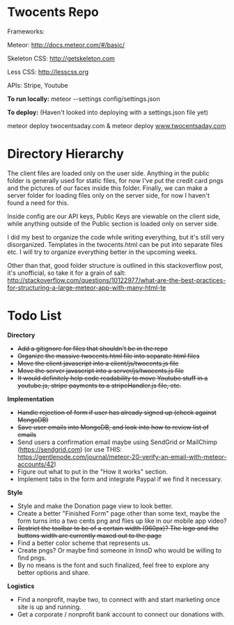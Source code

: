 Twocents Repo
========
Frameworks: 

Meteor: http://docs.meteor.com/#/basic/

Skeleton CSS: http://getskeleton.com

Less CSS: http://lesscss.org

APIs: Stripe, Youtube

**To run locally:**
meteor --settings config/settings.json

**To deploy:** (Haven't looked into deploying with a settings.json file yet)

meteor deploy twocentsaday.com & meteor deploy www.twocentsaday.com

Directory Hierarchy
========
The client files are loaded only on the user side. Anything in the public folder is generally used for static files, for now I've put the credit card pngs and the pictures of our faces inside this folder. Finally, we can make a server folder for loading files only on the server side, for now I haven't found a need for this.

Inside config are our API keys, Public Keys are viewable on the client side, while anything outside of the Public section is loaded only on server side.

I did my best to organize the code while writing everything, but it's still very disorganized. Templates in the twocents.html can be put into separate files etc. I will try to organize everything better in the upcoming weeks.

Other than that, good folder structure is outlined in this stackoverflow post, it's unofficial, so take it for a grain of salt: 
http://stackoverflow.com/questions/10122977/what-are-the-best-practices-for-structuring-a-large-meteor-app-with-many-html-te

Todo List
========
**Directory**
* ~~Add a gitignore for files that shouldn't be in the repo~~
* ~~Organize the massive twocents.html file into separate html files~~
* ~~Move the client javascript into a client/js/twocents.js file~~
* ~~Move the server javascript into a server/js/twocents.js file~~
* ~~It would definitely help code readability to move Youtube stuff in a youtube.js, stripe payments to a stripeHandler.js file, etc.~~

**Implementation**
* ~~Handle rejection of form if user has already signed up (check against MongoDB)~~
* ~~Save user emails into MongoDB, and look into how to review list of emails~~
* Send users a confirmation email maybe using SendGrid or MailChimp (https://sendgrid.com) (or use THIS: https://gentlenode.com/journal/meteor-20-verify-an-email-with-meteor-accounts/42)
* Figure out what to put in the "How it works" section.
* Implement tabs in the form and integrate Paypal if we find it necessary.

**Style**
* Style and make the Donation page view to look better.
* Create a better "Finished Form" page other than some text, maybe the form turns into a two cents png and flies up like in our mobile app video?
* ~~Restrict the toolbar to be of a certain width (960px)? The logo and the buttons width are currently maxed out to the page~~
* Find a better color scheme that represents us.
* Create pngs? Or maybe find someone in InnoD who would be willing to find pngs.
* By no means is the font and such finalized, feel free to explore any better options and share.

**Logistics**
* Find a nonprofit, maybe two, to connect with and start marketing once site is up and running.
* Get a corporate / nonprofit bank account to connect our donations with.
